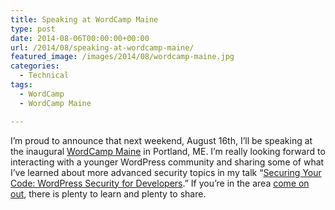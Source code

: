 ```yaml
---
title: Speaking at WordCamp Maine
type: post
date: 2014-08-06T00:00:00+00:00
url: /2014/08/speaking-at-wordcamp-maine/
featured_image: /images/2014/08/wordcamp-maine.jpg
categories:
  - Technical
tags:
  - WordCamp
  - WordCamp Maine

---
```

I’m proud to announce that next weekend, August 16th, I’ll be speaking at the inaugural <a title="WordCamp Maine" href="http://2014.maine.wordcamp.org" target="_blank" rel="noopener noreferrer">WordCamp Maine</a> in Portland, ME. I’m really looking forward to interacting with a younger WordPress community and sharing some of what I’ve learned about more advanced security topics in my talk “<a title="Securing Your Code: WordPress Security for Developers - WordCamp Maine" href="http://2014.maine.wordcamp.org/session/securing-your-code-wordpress-security-for-developers/" target="_blank" rel="noopener noreferrer">Securing Your Code: WordPress Security for Developers</a>.” If you’re in the area <a title="WordCamp Maine Tickets" href="http://2014.maine.wordcamp.org/attend/" target="_blank" rel="noopener noreferrer">come on out</a>, there is plenty to learn and plenty to share.